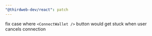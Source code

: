 ```yaml
---
"@thirdweb-dev/react": patch
---
```


fix case where `<ConnectWallet />` button would get stuck when user cancels connection
